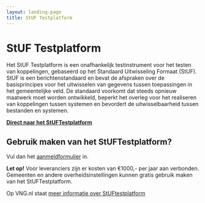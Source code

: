 ```yaml
---
layout: landing-page
title: StUF Testplatform
---
```


# StUF Testplatform
Het StUF Testplatform is een onafhankelijk testinstrument voor het testen van koppelingen, gebaseerd op het Standaard Uitwisseling Formaat (StUF). StUF is een berichtenstandaard en bevat de afspraken over de basisprincipes voor het uitwisselen van gegevens tussen toepassingen in het gemeentelijke veld. De standaard voorkomt dat steeds opnieuw maatwerk moet worden ontwikkeld, beperkt het overleg voor het realiseren van koppelingen tussen systemen en bevordert de uitwisselbaarheid tussen bestanden en systemen.

**[Direct naar het StUFTestplatform](https://iam.opentunnel.org:8444/auth/realms/STP_PROD/protocol/openid-connect/auth?client_id=APP_STP_PUBLIC&redirect_uri=https%3A%2F%2Fstuftestplatform.nl%3A8443%2Fstv%2Fadmin%2Fui%2F&state=14528440-6e6c-4f01-8e3c-a9c9faa6d77a&response_mode=fragment&response_type=code&scope=openid&nonce=c31a5ff3-bc4a-4f55-8ec7-515efc044064)**

## Gebruik maken van het StUFTestplatform?
Vul dan het [aanmeldformulier](https://formulieren.vngrealisatie.nl/Stuftestplatform_aanmeldformulier) in.

**Let op!** Voor leveranciers zijn er kosten van €1000,- per jaar aan verbonden. <br> Gemeenten en andere overheidsinstellingen kunnen gratis gebruik maken van het StUFTestplatform. 

Op VNG.nl staat [meer informatie over StUFtestplatform](https://vng.nl/projecten/stuf-testplatform) 
